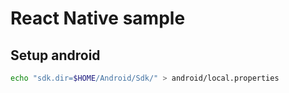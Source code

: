 # React Native sample

## Setup android

```bash
echo "sdk.dir=$HOME/Android/Sdk/" > android/local.properties
```
